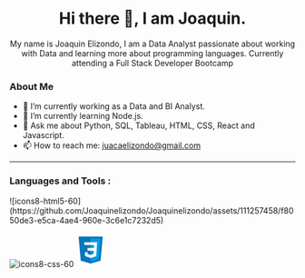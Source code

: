 
<div>
    <h1 align="center">Hi there 👋, I am Joaquin.</h1>
    <p align="center">My name is Joaquin Elizondo, I am a Data Analyst passionate about working with Data and learning more about programming languages.
        Currently attending a Full Stack Developer Bootcamp </p>




### About Me


- 🔭 I’m currently working as a Data and BI Analyst.
- 🌱 I’m currently learning Node.js.
- 💬 Ask me about Python, SQL, Tableau, HTML, CSS, React and Javascript.
- 📫 How to reach me: juacaelizondo@gmail.com

---

### Languages and Tools :
<div class="iconos">
![icons8-html5-60](https://github.com/Joaquinelizondo/Joaquinelizondo/assets/111257458/f8050de3-e5ca-4ae4-960e-3c6e1c7232d5)

![icons8-css-60](https://github.com/Joaquinelizondo/Joaquinelizondo/assets/111257458/5ba7bc84-ff03-4ed1-b310-c9138d8c5db8)<svg xmlns="http://www.w3.org/2000/svg"  viewBox="0 0 48 48" width="60px" height="60px"><path fill="#0277BD" d="M41,5H7l3,34l14,4l14-4L41,5L41,5z"/><path fill="#039BE5" d="M24 8L24 39.9 35.2 36.7 37.7 8z"/><path fill="#FFF" d="M33.1 13L24 13 24 17 28.9 17 28.6 21 24 21 24 25 28.4 25 28.1 29.5 24 30.9 24 35.1 31.9 32.5 32.6 21 32.6 21z"/><path fill="#EEE" d="M24,13v4h-8.9l-0.3-4H24z M19.4,21l0.2,4H24v-4H19.4z M19.8,27h-4l0.3,5.5l7.9,2.6v-4.2l-4.1-1.4L19.8,27z"/></svg>

</div>


